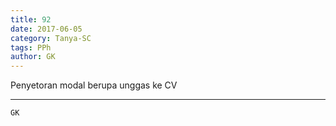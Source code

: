 ```yaml
---
title: 92
date: 2017-06-05
category: Tanya-SC
tags: PPh
author: GK
---
```


Penyetoran modal berupa unggas ke CV

---



`GK`
